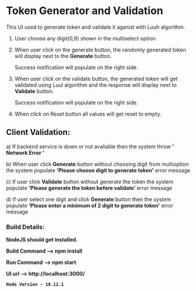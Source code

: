 <h1><b> Token Generator and Validation </b></h1>

This UI  used to generate token and validate it aganist with Luuh algorithm.

1. User choose any digit(0,9) shown in the multiselect option.
   
2. When user click on the generate button, the randomly generated token will display next to the <b>Generate</b> button.

   Success notification will populate on the right side.
   
4. When user click on the validate button, the generated token will get validated using Luul algorithm and the response will display next to <b>Validate</b> button.

   Success notification will populate on the right side.
   
6. When click on Reset button all values will get reset to empty.

<h2><b> Client Validation:</b></h2>

a) If backend service is down or not avaliable then the system throw <b> ' Network Error ' </b>

b) When user click <b>Generate</b> button without choosing digit from multioption the system populate <b> 'Please choose digit to generate token'</b>  error message
   
c) If user click <b>Validate</b> button without generate the token the system populate <b> 'Please generate the token before validate'</b> error message 

d) If user select one digit and click <b>Generate</b> button then the system populate <b> 'Please enter a minimum of 2 digit to generate token'</b> error message

   
</b>
<h3><b>Build Details:</b></h3>
<b>

NodeJS should get installed.

Build Command --> npm install

Run Command --> npm start

UI url --> http://localhost:3000/

</b>


<b>
    
    Node Version - 18.12.1   
</b>
